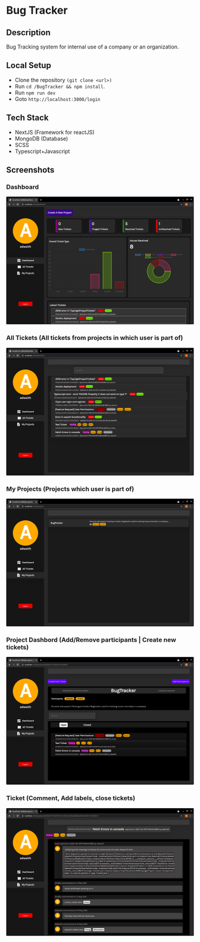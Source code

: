 # Bug Tracker


## Description

Bug Tracking system for internal use of a company or an organization. 


## Local Setup

- Clone the repository `(git clone <url>)`
- Run `cd /BugTracker && npm install`.
- Run `npm run dev`
- Goto `http://localhost:3000/login`


## Tech Stack 

- NextJS (Framework for reactJS)
- MongoDB (Database)
- SCSS
- Typescript+Javascript


## Screenshots

### Dashboard
![Dashboard](./screenshots/dashboard.png)

### All Tickets (All tickets from projects in which user is part of)
![All Tickets](./screenshots/alltickets.png)

### My Projects (Projects which user is part of)
![my Projects](./screenshots/myprojects.png)

### Project Dashbord (Add/Remove participants | Create new tickets)
![Each Project](./screenshots/eachproject.png)

### Ticket (Comment, Add labels, close tickets)
![Each Ticket](./screenshots/eachticket.png)
